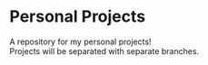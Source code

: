 # Personal Projects
A repository for my personal projects! <br>
Projects will be separated with separate branches.
